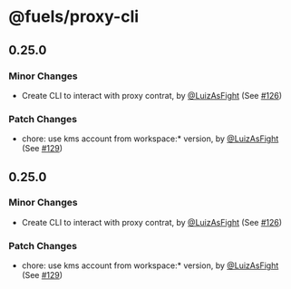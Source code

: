 # @fuels/proxy-cli

## 0.25.0

### Minor Changes

- Create CLI to interact with proxy contrat, by [@LuizAsFight](https://github.com/LuizAsFight) (See [#126](https://github.com/FuelLabs/fuels-npm-packs/pull/126))

### Patch Changes

- chore: use kms account from workspace:\* version, by [@LuizAsFight](https://github.com/LuizAsFight) (See [#129](https://github.com/FuelLabs/fuels-npm-packs/pull/129))

## 0.25.0

### Minor Changes

- Create CLI to interact with proxy contrat, by [@LuizAsFight](https://github.com/LuizAsFight) (See [#126](https://github.com/FuelLabs/fuels-npm-packs/pull/126))

### Patch Changes

- chore: use kms account from workspace:\* version, by [@LuizAsFight](https://github.com/LuizAsFight) (See [#129](https://github.com/FuelLabs/fuels-npm-packs/pull/129))
